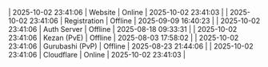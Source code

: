 | 2025-10-02 23:41:06 | Website | Online | 2025-10-02 23:41:03 |
| 2025-10-02 23:41:06 | Registration | Offline | 2025-09-09 16:40:23 |
| 2025-10-02 23:41:06 | Auth Server | Offline | 2025-08-18 09:33:31 |
| 2025-10-02 23:41:06 | Kezan (PvE) | Offline | 2025-08-03 17:58:02 |
| 2025-10-02 23:41:06 | Gurubashi (PvP) | Offline | 2025-08-23 21:44:06 |
| 2025-10-02 23:41:06 | Cloudflare | Online | 2025-10-02 23:41:03 |
